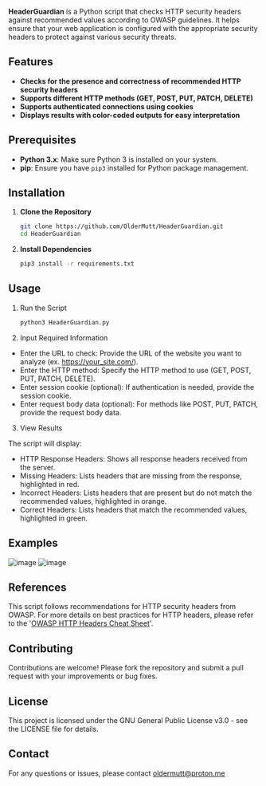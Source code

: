 
**HeaderGuardian** is a Python script that checks HTTP security headers against recommended values according to OWASP guidelines. It helps ensure that your web application is configured with the appropriate security headers to protect against various security threats.



## Features

- **Checks for the presence and correctness of recommended HTTP security headers**
- **Supports different HTTP methods (GET, POST, PUT, PATCH, DELETE)**
- **Supports authenticated connections using cookies**
- **Displays results with color-coded outputs for easy interpretation**

## Prerequisites

- **Python 3.x**: Make sure Python 3 is installed on your system.
- **pip**: Ensure you have `pip3` installed for Python package management.

## Installation

1. **Clone the Repository**

   ```bash
   git clone https://github.com/OlderMutt/HeaderGuardian.git
   cd HeaderGuardian
   
2. **Install Dependencies**

    ```bash
   pip3 install -r requirements.txt

## Usage

1. Run the Script

    ```bash
   python3 HeaderGuardian.py

2. Input Required Information

- Enter the URL to check: Provide the URL of the website you want to analyze (ex. https://your_site.com/).
- Enter the HTTP method: Specify the HTTP method to use (GET, POST, PUT, PATCH, DELETE).
- Enter session cookie (optional): If authentication is needed, provide the session cookie.
- Enter request body data (optional): For methods like POST, PUT, PATCH, provide the request body data.

3. View Results

  The script will display:

- HTTP Response Headers: Shows all response headers received from the server.
- Missing Headers: Lists headers that are missing from the response, highlighted in red.
- Incorrect Headers: Lists headers that are present but do not match the recommended values, highlighted in orange.
- Correct Headers: Lists headers that match the recommended values, highlighted in green.

## Examples

![image](https://github.com/user-attachments/assets/4dbe65c8-1b4c-4dd8-b778-e91a56f9bd21)
![image](https://github.com/user-attachments/assets/87e67848-c4c9-42c4-8a59-c639acf8eca2)

## References

This script follows recommendations for HTTP security headers from OWASP. For more details on best practices for HTTP headers, please refer to the '[OWASP HTTP Headers Cheat Sheet](https://cheatsheetseries.owasp.org/cheatsheets/HTTP_Headers_Cheat_Sheet.html)'.

## Contributing

Contributions are welcome! Please fork the repository and submit a pull request with your improvements or bug fixes.

## License

This project is licensed under the GNU General Public License v3.0 - see the LICENSE file for details.

## Contact

For any questions or issues, please contact oldermutt@proton.me

